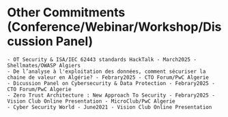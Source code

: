 # Other Commitments (Conference/Webinar/Workshop/Discussion Panel)
    - OT Security & ISA/IEC 62443 standards HackTalk - March2025 - Shellmates/OWASP Algiers
    - De l’analyse à l'exploitation des données, comment sécuriser la chaine de valeur en Algérie? - Febrary2025 - CTO Forum/PwC Algerie
    - Dicussion Panel on Cybersecurity & Data Protection - Febrary2025 - CTO Forum/PwC Algerie
    - Zero Trust Architecture : New Approach To Security - Febrary2025 - Vision Club Online Presentation - MicroClub/PwC Algerie
    - Cyber Security World - June2021 - Vision Club Online Presentation
